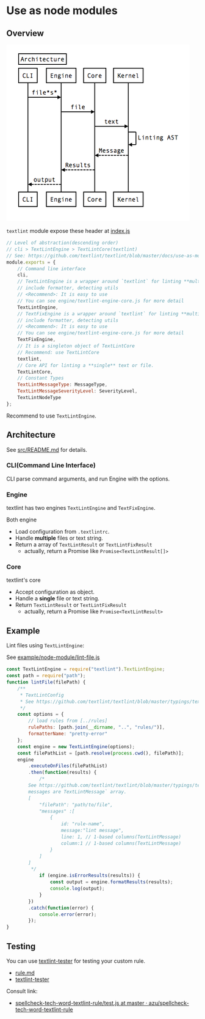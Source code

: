 # Use as node modules

## Overview

![overview](./resources/architecture.png)


`textlint` module expose these header at [index.js](../src/index.js)

```js
// Level of abstraction(descending order)
// cli > TextLintEngine > TextLintCore(textlint)
// See: https://github.com/textlint/textlint/blob/master/docs/use-as-modules.md
module.exports = {
    // Command line interface
    cli,
    // TextLintEngine is a wrapper around `textlint` for linting **multiple** files
    // include formatter, detecting utils
    // <Recommend>: It is easy to use
    // You can see engine/textlint-engine-core.js for more detail
    TextLintEngine,
    // TextFixEngine is a wrapper around `textlint` for linting **multiple** files
    // include formatter, detecting utils
    // <Recommend>: It is easy to use
    // You can see engine/textlint-engine-core.js for more detail
    TextFixEngine,
    // It is a singleton object of TextLintCore
    // Recommend: use TextLintCore
    textlint,
    // Core API for linting a **single** text or file.
    TextLintCore,
    // Constant Types
    TextLintMessageType: MessageType,
    TextLintMessageSeverityLevel: SeverityLevel,
    TextLintNodeType
};
```

Recommend to use `TextLintEngine`.

## Architecture

See [src/README.md](../src/README.md) for details.

### CLI(Command Line Interface)

CLI parse command arguments, and run Engine with the options.

### Engine

textlint has two engines `TextLintEngine` and `TextFixEngine`.

Both engine

- Load configuration from `.textlintrc`.
- Handle **multiple** files or text string.
- Return a array of `TextLintResult` or `TextLintFixResult`
    - actually, return a Promise like `Promise<TextLintResult[]>`

### Core

textlint's core 

- Accept configuration as object.
- Handle a **single** file or text string.
- Return `TextLintResult` or `TextLintFixResult`
    - actually, return a Promise like `Promise<TextLintResult>`

## Example

Lint files using `TextLintEngine`:

See [example/node-module/lint-file.js](example/node-module/lint-file.js)

```js
const TextLintEngine = require("textlint").TextLintEngine;
const path = require("path");
function lintFile(filePath) {
    /**
     * TextLintConfig
     * See https://github.com/textlint/textlint/blob/master/typings/textlint.d.ts
     */
    const options = {
        // load rules from [../rules]
        rulePaths: [path.join(__dirname, "..", "rules/")],
        formatterName: "pretty-error"
    };
    const engine = new TextLintEngine(options);
    const filePathList = [path.resolve(process.cwd(), filePath)];
    engine
        .executeOnFiles(filePathList)
        .then(function(results) {
            /* 
        See https://github.com/textlint/textlint/blob/master/typings/textlint.d.ts
        messages are TextLintMessage` array.
        [
            "filePath": "path/to/file",
            "messages" :[
                {
                    id: "rule-name",
                    message:"lint message",
                    line: 1, // 1-based columns(TextLintMessage)
                    column:1 // 1-based columns(TextLintMessage)
                }
            ]
        ]
         */
            if (engine.isErrorResults(results)) {
                const output = engine.formatResults(results);
                console.log(output);
            }
        })
        .catch(function(error) {
            console.error(error);
        });
}
```

## Testing

You can use [textlint-tester](https://www.npmjs.com/package/textlint-tester "textlint-tester") for testing your custom rule.

- [rule.md](./rule.md)
- [textlint-tester](https://www.npmjs.com/package/textlint-tester "textlint-tester")

Consult link: 

- [spellcheck-tech-word-textlint-rule/test.js at master · azu/spellcheck-tech-word-textlint-rule](https://github.com/azu/spellcheck-tech-word-textlint-rule/blob/master/test/test.js "spellcheck-tech-word-textlint-rule/test.js at master · azu/spellcheck-tech-word-textlint-rule")
